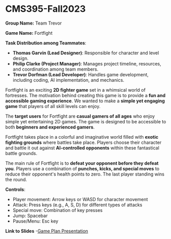 # CMS395-Fall2023

**Group Name:** Team Trevor

**Game Name:** Fortfight


**Task Distribution among Teammates**:
- **Thomas Garvin (Lead Designer)**: Responsible for character and level design.
- **Philip Clarke (Project Manager)**: Manages project timeline, resources, and coordination among team members.
- **Trevor Dorfman (Lead Developer)**: Handles game development, including coding, AI implementation, and mechanics.



Fortfight is an exciting **2D fighter game** set in a whimsical world of fortresses. The motivation behind creating this game is to provide a **fun and accessible gaming experience**. We wanted to make a **simple yet engaging game** that players of all skill levels can enjoy.

The **target users** for Fortfight are **casual gamers of all ages** who enjoy simple yet entertaining 2D games. The game is designed to be accessible to both **beginners and experienced gamers**. 

Fortfight takes place in a colorful and imaginative world filled with **exotic fighting grounds** where battles take place. Players choose their character and battle it out against **AI-controlled opponents** within these fantastical battle grounds.

The main rule of Fortfight is to **defeat your opponent before they defeat you**. Players use a combination of **punches, kicks, and special moves** to reduce their opponent's health points to zero. The last player standing wins the round.

**Controls**:
- Player movement: Arrow keys or WASD for character movement
- Attack: Press keys (e.g., A, S, D) for different types of attacks
- Special move: Combination of key presses
- Jump: Spacebar
- Pause/Menu: Esc key

**Link to Slides**
-[Game Plan Presentation](https://onedrive.live.com/edit.aspx?resid=9762D6CBD41BC6BD!331&ithint=file%2cpptx&wdo=2&authkey=!An0cMZhQ5YC5DY4)

